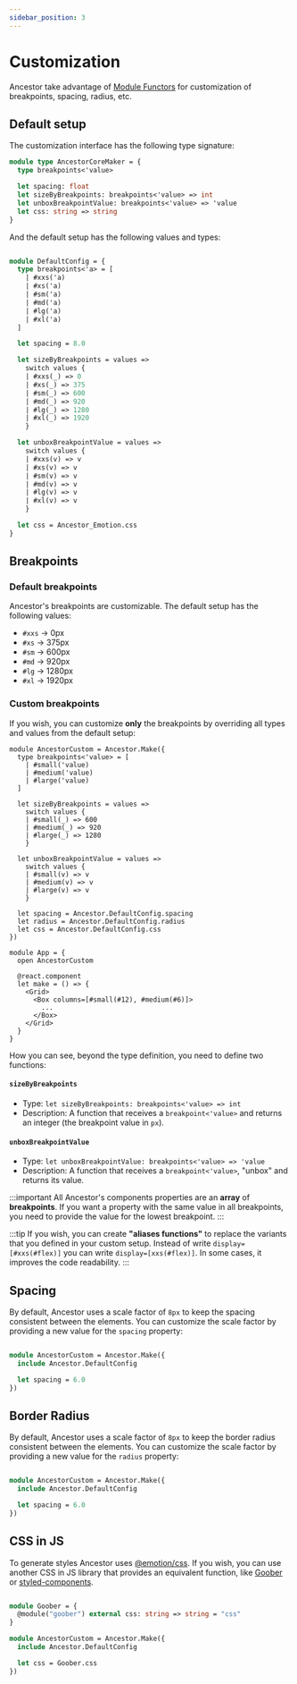 ```yaml
---
sidebar_position: 3
---
```


# Customization

Ancestor take advantage of [Module Functors](https://rescript-lang.org/docs/manual/v8.0.0/module#module-functions-functors) for customization of breakpoints, spacing, radius, etc.

## Default setup

The customization interface has the following type signature:

```ocaml
module type AncestorCoreMaker = {
  type breakpoints<'value>

  let spacing: float
  let sizeByBreakpoints: breakpoints<'value> => int
  let unboxBreakpointValue: breakpoints<'value> => 'value
  let css: string => string
}
```

And the default setup has the following values and types:

```ocaml

module DefaultConfig = {
  type breakpoints<'a> = [
    | #xxs('a)
    | #xs('a)
    | #sm('a)
    | #md('a)
    | #lg('a)
    | #xl('a)
  ]

  let spacing = 8.0

  let sizeByBreakpoints = values =>
    switch values {
    | #xxs(_) => 0
    | #xs(_) => 375
    | #sm(_) => 600
    | #md(_) => 920
    | #lg(_) => 1280
    | #xl(_) => 1920
    }

  let unboxBreakpointValue = values =>
    switch values {
    | #xxs(v) => v
    | #xs(v) => v
    | #sm(v) => v
    | #md(v) => v
    | #lg(v) => v
    | #xl(v) => v
    }

  let css = Ancestor_Emotion.css
}

```

## Breakpoints

### Default breakpoints

Ancestor's breakpoints are customizable. The default setup has the following values:

- `#xxs` → 0px
- `#xs` → 375px
- `#sm` → 600px
- `#md` → 920px
- `#lg` → 1280px
- `#xl` → 1920px

### Custom breakpoints 

If you wish, you can customize **only** the breakpoints by overriding all types and values from the default setup:

```reason title="MyApp.res"
module AncestorCustom = Ancestor.Make({
  type breakpoints<'value> = [
    | #small('value)
    | #medium('value)
    | #large('value)
  ]

  let sizeByBreakpoints = values =>
    switch values {
    | #small(_) => 600
    | #medium(_) => 920
    | #large(_) => 1280
    }

  let unboxBreakpointValue = values =>
    switch values {
    | #small(v) => v
    | #medium(v) => v
    | #large(v) => v
    }

  let spacing = Ancestor.DefaultConfig.spacing
  let radius = Ancestor.DefaultConfig.radius
  let css = Ancestor.DefaultConfig.css
})

module App = {
  open AncestorCustom

  @react.component
  let make = () => {
    <Grid>
      <Box columns=[#small(#12), #medium(#6)]>
        ...
      </Box>
    </Grid>
  }
}

```

How you can see, beyond the type definition, you need to define two functions:

#### `sizeByBreakpoints`
  - Type: `let sizeByBreakpoints: breakpoints<'value> => int`
  - Description: A function that receives a `breakpoint<'value>` and returns an integer (the breakpoint value in `px`).


#### `unboxBreakpointValue`
  - Type: `let unboxBreakpointValue: breakpoints<'value> => 'value` 
  - Description: A function that receives a `breakpoint<'value>`, "unbox" and returns its value.

:::important
All Ancestor's components properties are an **array** of **breakpoints**.  If you want a property with the same value in all breakpoints, you need to provide the value for the lowest breakpoint.
:::

:::tip
If you wish, you can create **"aliases functions"** to replace the variants that you defined in your custom setup. 
Instead of write `display=[#xxs(#flex)]` you can write `display=[xxs(#flex)]`. In some cases, it improves the code readability.
:::

## Spacing
By default, Ancestor uses a scale factor of `8px` to keep the spacing consistent between the elements.
You can customize the scale factor by providing a new value for the `spacing` property:

```ocaml

module AncestorCustom = Ancestor.Make({
  include Ancestor.DefaultConfig

  let spacing = 6.0
})

```

## Border Radius
By default, Ancestor uses a scale factor of `8px` to keep the border radius consistent between the elements.
You can customize the scale factor by providing a new value for the `radius` property:

```ocaml

module AncestorCustom = Ancestor.Make({
  include Ancestor.DefaultConfig

  let spacing = 6.0
})

```

## CSS in JS
To generate styles Ancestor uses [@emotion/css](https://emotion.sh/docs/introduction).
If you wish, you can use another CSS in JS library that provides an equivalent function, like [Goober](https://github.com/cristianbote/goober#csstaggedtemplate)
or [styled-components](https://styled-components.com/docs/api#css).

```ocaml

module Goober = {
  @module("goober") external css: string => string = "css"
}

module AncestorCustom = Ancestor.Make({
  include Ancestor.DefaultConfig

  let css = Goober.css
})
```
